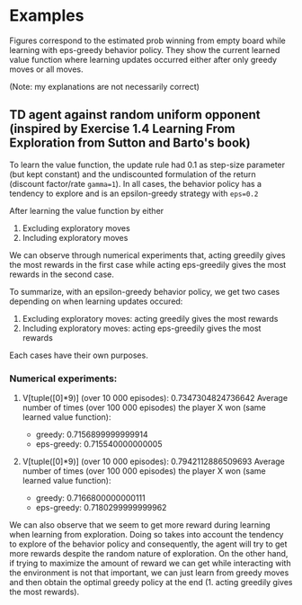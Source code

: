 # Examples
Figures correspond to the estimated prob winning from empty board while learning with eps-greedy behavior policy.
They show the current learned value function where learning updates occurred either after only greedy moves or all moves.

(Note: my explanations are not necessarily correct)
## TD agent against random uniform opponent (inspired by Exercise 1.4 Learning From Exploration from Sutton and Barto's book)

To learn the value function, the update rule had 0.1 as step-size parameter (but kept constant) and the undiscounted formulation of the return (discount factor/rate `gamma=1`).
In all cases, the behavior policy has a tendency to explore and is an epsilon-greedy strategy with `eps=0.2`

After learning the value function by either
1. Excluding exploratory moves
2. Including exploratory moves

We can observe through numerical experiments that, acting greedily gives the most rewards in the first case while acting eps-greedily gives the most rewards in the second case.

To summarize, with an epsilon-greedy behavior policy, we get two cases depending on when learning updates occured:
1. Excluding exploratory moves: acting greedily gives the most rewards
2. Including exploratory moves: acting eps-greedily gives the most rewards

Each cases have their own purposes.

### Numerical experiments:
1. V[tuple([0]*9)] (over 10 000 episodes): 0.7347304824736642
Average number of times (over 100 000 episodes) the player X won (same learned value function):
    - greedy: 0.7156899999999914
    - eps-greedy: 0.715540000000005
                
2. V[tuple([0]*9)] (over 10 000 episodes): 0.7942112886509693
Average number of times (over 100 000 episodes) the player X won (same learned value function):
    - greedy: 0.7166800000000111
    - eps-greedy: 0.7180299999999962

We can also observe that we seem to get more reward during learning when learning from exploration. Doing so takes into account the tendency to explore of the behavior policy and consequently, the agent will try to get more rewards despite the random nature of exploration. On the other hand, if trying to maximize the amount of reward we can get while interacting with the environment is not that important, we can just learn from greedy moves and then obtain the optimal greedy policy at the end (1. acting greedily gives the most rewards).

